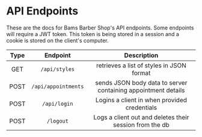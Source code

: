 <h1>API Endpoints</h1>

These are the docs for Bams Barber Shop's API endpoints. Some endpoints will require a JWT token. This token is being stored in a session and a cookie is stored on the client's computer.

| Type  |      Endpoint       |                          Description                          |
| :---: | :-----------------: | :-----------------------------------------------------------: |
|  GET  |    `/api/styles`    |           retrieves a list of styles in JSON format           |
| POST  | `/api/appointments` | sends JSON body data to server containing appointment details |
| POST  |    `/api/login`     |         Logins a client in when provided credentials          |
| POST  |      `/logout`      |    Logs a client out and deletes their session from the db    |
